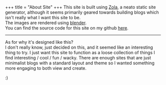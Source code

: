 +++
title = "About Site"
+++
This site is built using [Zola](https://www.getzola.org/), a neato static site generator, although it seems primarily geared towards building blogs which isn't really what I want this site to be.\
The images are rendered using [blender](https://www.blender.org/).\
You can find the source code for this site on my github [here](Link).
***
As for why it's designed like this?  
I don't really know, just decided on this, and it seemed like an interesting thing to try. I just want this site to function as a loose collection of things I find interesting / cool / fun / wacky. There are enough sites that are just minimalist blogs with a standard layout and theme so I wanted something more engaging to both view and create.

:)
